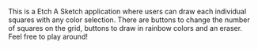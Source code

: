 This is a Etch A Sketch application where users can draw each individual squares with any color selection. There are buttons to change the number of squares on the grid, buttons to draw in rainbow colors and an eraser. 
<br>
Feel free to play around!
